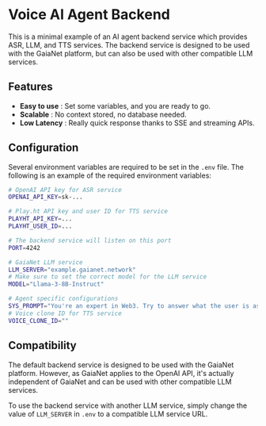 <!--
title: 'Voice AI Agent Backend'
description: 'This is a minimal example of an AI agent backend service with voice inputs and outputs.'
layout: Doc
framework: v3
language: nodeJS
priority: 1
authorLink: 'https://github.com/muadao'
authorName: 'MUA DAO'
authorAvatar: 'https://avatars.githubusercontent.com/u/97941133?s=200&v=4'
-->

# Voice AI Agent Backend

This is a minimal example of an AI agent backend service which provides ASR, LLM, and TTS services. The backend service
is designed to be used with the GaiaNet platform, but can also be used with other compatible LLM services.

## Features

* __Easy to use__ :  Set some variables, and you are ready to go.
* __Scalable__ : No context stored, no database needed. 
* __Low Latency__ : Really quick response thanks to SSE and streaming APIs. 

## Configuration

Several environment variables are required to be set in the `.env` file. The following is an example of the required
environment variables:

```bash
# OpenAI API key for ASR service
OPENAI_API_KEY=sk-...

# Play.ht API key and user ID for TTS service
PLAYHT_API_KEY=...
PLAYHT_USER_ID=...

# The backend service will listen on this port
PORT=4242

# GaiaNet LLM service
LLM_SERVER="example.gaianet.network"
# Make sure to set the correct model for the LLM service
MODEL="Llama-3-8B-Instruct"

# Agent specific configurations
SYS_PROMPT="You're an expert in Web3. Try to answer what the user is asking in a simple way."
# Voice clone ID for TTS service
VOICE_CLONE_ID=""
```

## Compatibility

The default backend service is designed to be used with the GaiaNet platform.
However, as GaiaNet applies to the OpenAI API, it's actually independent of GaiaNet and can be used with other
compatible LLM services.

To use the backend service with another LLM service, simply change the value of ```LLM_SERVER```
in ```.env``` to a compatible LLM service URL.